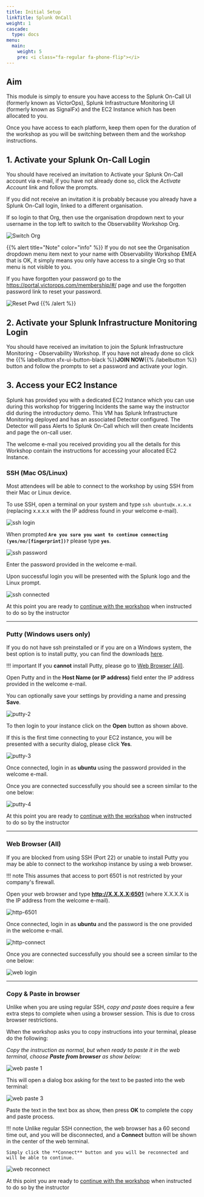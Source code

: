 ```yaml
---
title: Initial Setup
linkTitle: Splunk OnCall
weight: 1
cascade:
  type: docs
menu:
  main:
    weight: 5
    pre: <i class="fa-regular fa-phone-flip"></i>
---
```


## Aim

This module is simply to ensure you have access to the Splunk On-Call UI (formerly known as VictorOps), Splunk Infrastructure Monitoring UI (formerly known as SignalFx) and the EC2 Instance which has been allocated to you.

Once you have access to each platform, keep them open for the duration of the workshop as you will be switching between them and the workshop instructions.

## 1. Activate your Splunk On-Call Login

You should have received an invitation to Activate your Splunk On-Call account via e-mail, if you have not already done so, click the _Activate Account_ link and follow the prompts.

If you did not receive an invitation it is probably because you already have a Splunk On-Call login, linked to a different organisation.

If so login to that Org, then use the organisation dropdown next to your username in the top left to switch to the Observability Workshop Org.

![Switch Org](images/switch-org.png)

{{% alert title="Note" color="info" %}}
If you do not see the Organisation dropdown menu item next to your name with Observability Workshop EMEA that is OK, it simply means you only have access to a single Org so that menu is not visible to you.

If you have forgotten your password go to the <https://portal.victorops.com/membership/#/> page and use the forgotten password link to reset your password.

![Reset Pwd](images/reset-password.png)
{{% /alert %}}

## 2. Activate your Splunk Infrastructure Monitoring Login

You should have received an invitation to join the Splunk Infrastructure Monitoring - Observability Workshop.  If you have not already done so click the {{% labelbutton sfx-ui-button-black %}}**JOIN NOW**{{% /labelbutton %}} button and follow the prompts to set a password and activate your login.

## 3. Access your EC2 Instance

Splunk has provided you with a dedicated EC2 Instance which you can use during this workshop for triggering Incidents the same way the instructor did during the introductory demo. This VM has Splunk Infrastructure Monitoring deployed and has an associated Detector configured. The Detector will pass Alerts to Splunk On-Call which will then create Incidents and page the on-call user.

The welcome e-mail you received providing you all the details for this Workshop contain the instructions for accessing your allocated EC2 Instance.

### SSH (Mac OS/Linux)

Most attendees will be able to connect to the workshop by using SSH from their Mac or Linux device.

To use SSH, open a terminal on your system and type `ssh ubuntu@x.x.x.x` (replacing x.x.x.x with the IP address found in your welcome e-mail).

![ssh login](images/ssh-1.png)

When prompted **`Are you sure you want to continue connecting (yes/no/[fingerprint])?`** please type **`yes`**.

![ssh password](images/ssh-2.png)

Enter the password provided in the welcome e-mail.

Upon successful login you will be presented with the Splunk logo and the Linux prompt.

![ssh connected](images/ssh-3.png)

At this point you are ready to [continue with the workshop](../../oncall/getting_started/user_profile) when instructed to do so by the instructor

---

### Putty (Windows users only)

If you do not have ssh preinstalled or if you are on a Windows system,  the best option is to install putty, you can find the downloads [here](https://www.putty.org/).

!!! important
    If you **cannot** install Putty, please go to [Web Browser (All)](../getting_started/#web-browser-all).

Open Putty and in the **Host Name (or IP address)** field enter the IP address provided in the welcome e-mail.

You can optionally save your settings by providing a name and pressing **Save**.

![putty-2](images/putty-settings.png)

To then login to your instance click on the **Open** button as shown above.

If this is the first time connecting to your EC2 instance, you will be presented with a security dialog, please click **Yes**.

![putty-3](images/putty-security.png)

Once connected, login in as **ubuntu** using the password provided in the welcome e-mail.

Once you are connected successfully you should see a screen similar to the one below:

![putty-4](images/putty-loggedin.png)

At this point you are ready to [continue with the workshop](../../oncall/getting_started/user_profile) when instructed to do so by the instructor

---

### Web Browser (All)

If you are blocked from using SSH (Port 22) or unable to install Putty you may be able to connect to the workshop instance by using a web browser.

!!! note
    This assumes that access to port 6501 is not restricted by your company's firewall.

Open your web browser and type **http://X.X.X.X:6501** (where X.X.X.X is the IP address from the welcome e-mail).

![http-6501](images/shellinabox-url.png)

Once connected, login in as **ubuntu** and the password is the one provided in the welcome e-mail.

![http-connect](images/shellinabox-connect.png)

Once you are connected successfully you should see a screen similar to the one below:

![web login](images/shellinabox-login.png)

---

### Copy & Paste in browser

Unlike when you are using regular SSH, _copy and paste_ does require a few extra steps to complete when using a browser session. This is due to cross browser restrictions.

When the workshop asks you to copy instructions into your terminal, please do the following:

_Copy the instruction as normal, but when ready to paste it in the web terminal, choose **Paste from browser** as show below:_

![web paste 1](images/shellinabox-paste-browser.png)

This will open a dialog box asking for the text to be pasted into the web terminal:

![web paste 3](images/shellinabox-example-1.png)

Paste the text in the text box as show, then press **OK** to complete the copy and paste process.

!!! note
    Unlike regular SSH connection, the web browser has a 60 second time out, and you will be disconnected, and a **Connect** button will be shown in the center of the web terminal.

    Simply click the **Connect** button and you will be reconnected and will be able to continue.

 ![web reconnect](images/shellinabox-reconnect.png)

At this point you are ready to [continue with the workshop](../../oncall/getting_started/user_profile) when instructed to do so by the instructor

[^1]: [Download Putty](https://www.chiark.greenend.org.uk/~sgtatham/putty/)
